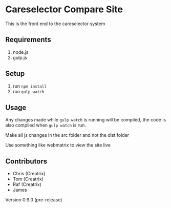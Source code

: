 # Careselector Compare Site

This is the front end to the careselector system

## Requirements

1. node.js
2. gulp.js

## Setup

1. run `npm install`
2. run `gulp watch`

## Usage

Any changes made while `gulp watch` is running will be compiled, the code is also compiled when `gulp watch` is run.

Make all js changes in the src folder and not the dist folder

Use something like webmatrix to view the site live

## Contributors

* Chris (Creatrix)
* Tom (Creatrix)
* Raf (Creatrix)
* James

Version 0.9.0 (pre-release)
